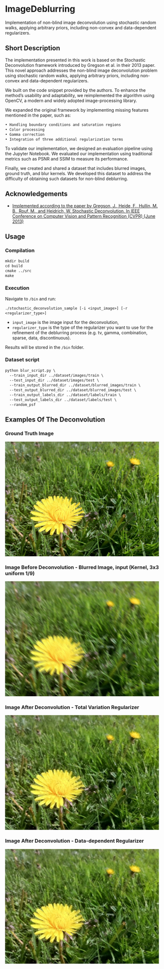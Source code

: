 # ImageDeblurring

Implementation of non-blind image deconvolution using stochastic random walks, applying arbitrary priors, including non-convex and data-dependent regularizers.

## Short Description

The implementation presented in this work is based on the Stochastic Deconvolution framework introduced by Gregson et al. in their 2013 paper. This novel approach addresses the non-blind image deconvolution problem using stochastic random walks, applying arbitrary priors, including non-convex and data-dependent regularizers.

We built on the code snippet provided by the authors. To enhance the method’s usability and adaptability, we reimplemented the algorithm using OpenCV, a modern and widely adopted image-processing library.

We expanded the original framework by implementing missing features mentioned in the
paper, such as:

    • Handling boundary conditions and saturation regions
    • Color processing
    • Gamma correction
    • Integration of three additional regularization terms

To validate our implementation, we designed an evaluation pipeline using the Jupyter Notebook. We evaluated our implementation using traditional metrics such as PSNR and SSIM to measure its performance.

Finally, we created and shared a dataset that includes blurred images, ground truth, and blur kernels. We developed this dataset to address the difficulty of obtaining such datasets for non-blind deblurring.

## Acknowledgements

 - [Implemented according to the paper by Gregson, J., Heide, F., Hullin, M. B., Rouf, M., and Heidrich, W. Stochastic Deconvolution. In IEEE Conference on Computer Vision and Pattern Recognition
(CVPR) (June 2013)](https://www.cs.ubc.ca/labs/imager/tr/2013/StochasticDeconvolution/)

## Usage

### Compilation

```
mkdir build
cd build
cmake ../src
make
```

### Execution

Navigate to `/bin` and run:
```
./stochastic_deconvolution_sample [-i <input_image>] [-r <regularizer_type>]
```

- ```input_image``` is the image input for the deconvolution,
- ```regularizer_type``` is the type of the regularizer you want to use for the refinement of the deblurring process (e.g. tv, gamma, combination, sparse, data, discontinuous).

Results will be stored in the `/bin` folder.

### Dataset script

```
python blur_script.py \
  --train_input_dir ../dataset/images/train \
  --test_input_dir ../dataset/images/test \
  --train_output_blurred_dir ../dataset/blurred_images/train \
  --test_output_blurred_dir ../dataset/blurred_images/test \
  --train_output_labels_dir ../dataset/labels/train \
  --test_output_labels_dir ../dataset/labels/test \
  --random_psf
```

## Examples Of The Deconvolution

### Ground Truth Image

![Ground Truth Image](https://github.com/DianaDrzikova/ImageDeblurring/blob/main/out_images/dandelion.jpg)

### Image Before Deconvolution - Blurred Image, input (Kernel, 3x3 uniform 1/9)
![Blurred Image, input (Kernel, 3x3 uniform 1/9)](https://github.com/DianaDrzikova/ImageDeblurring/blob/main/out_images/blurred.png)

### Image After Deconvolution - Total Variation Regularizer

![Total Variation Regularizer](https://github.com/DianaDrzikova/ImageDeblurring/blob/main/out_images/results/tv_intrinsic.png)

### Image After Deconvolution - Data-dependent Regularizer

![Data-dependent Regularizer](https://github.com/DianaDrzikova/ImageDeblurring/blob/main/out_images/results/data_intrinsic.png)
